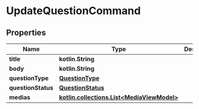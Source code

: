 
# UpdateQuestionCommand

## Properties
Name | Type | Description | Notes
------------ | ------------- | ------------- | -------------
**title** | **kotlin.String** |  |  [optional]
**body** | **kotlin.String** |  |  [optional]
**questionType** | [**QuestionType**](QuestionType.md) |  |  [optional]
**questionStatus** | [**QuestionStatus**](QuestionStatus.md) |  |  [optional]
**medias** | [**kotlin.collections.List&lt;MediaViewModel&gt;**](MediaViewModel.md) |  |  [optional]



